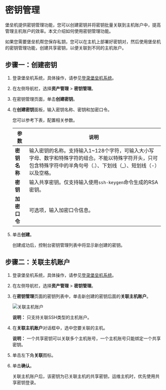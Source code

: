 # 密钥管理

堡垒机提供密钥管理功能，您可以创建密钥并将密钥批量关联到主机账户中，提高管理主机账户的效率。本文介绍如何使用密钥管理功能。

如果您需要堡垒机帮您保存私钥，您可以在主机上部署好密钥对，然后使用堡垒机的密钥管理功能，创建共享密钥，以便关联到不同的主机账户。

## 步骤一：创建密钥

1.  登录堡垒机系统，具体操作，请参见[登录堡垒机系统](/intl.zh-CN/用户指南（V3.2版本）/管理员手册/登录堡垒机系统.md)。

2.  在左侧导航栏，选择**资产管理** \> **密钥管理**。

3.  在密钥管理页面，单击**创建密钥**。

4.  在**创建密钥**面板，输入密钥名称、密钥和加密口令。

    您可以参考下表，配置相关参数。

    |参数|说明|
    |--|--|
    |**密钥名称**|输入密钥的名称。支持输入1~128个字符，可输入大小写字母、数字和特殊字符的组合。不能以特殊字符开头，只可包含特殊字符中的半角句号（.）、下划线（\_）、短划线（-）以及空格。 |
    |**密钥**|输入共享密钥。仅支持输入使用`ssh-keygen`命令生成的RSA密钥。 |
    |**加密口令**|可选项，输入加密口令信息。|

5.  单击**创建**。

    创建成功后，控制台密钥管理列表中将显示新创建的密钥。


## 步骤二：关联主机账户

1.  登录堡垒机系统，具体操作，请参见[登录堡垒机系统](/intl.zh-CN/用户指南（V3.2版本）/管理员手册/登录堡垒机系统.md)。

2.  在左侧导航栏，选择**资产管理** \> **密钥管理**。

3.  在**密钥管理**页面的密钥列表中，单击新创建的密钥后面的**关联主机账户**。

    ![关联主机账户](https://static-aliyun-doc.oss-accelerate.aliyuncs.com/assets/img/zh-CN/5959872261/p280483.png)

    **说明：** 只支持关联SSH类型的主机账户。

4.  在**关联主机账户**对话框中，选中您要关联的主机。

    **说明：** 一个共享密钥可以关联多个主机账号，一个主机账号只能绑定一个共享密钥。

5.  单击左下角**关联**图标。

6.  单击**确认**。

    关联主机账户后，该密钥为已关联主机的共享密钥，运维主机时，优先使用共享密钥登录。


